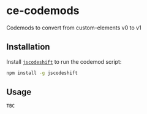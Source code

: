 
ce-codemods
==============================================================================

Codemods to convert from custom-elements v0 to v1

Installation
------------------------------------------------------------------------------

Install [`jscodeshift`](https://github.com/facebook/jscodeshift) to run the
codemod script:

```bash
npm install -g jscodeshift
```

Usage
------------------------------------------------------------------------------

```bash
TBC
```
